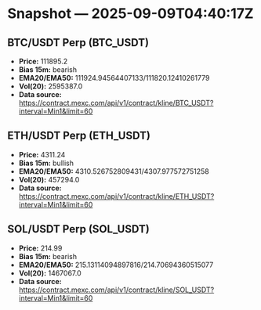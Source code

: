 # Snapshot — 2025-09-09T04:40:17Z

## BTC/USDT Perp (BTC_USDT)
- **Price:** 111895.2
- **Bias 15m:** bearish
- **EMA20/EMA50:** 111924.94564407133/111820.12410261779
- **Vol(20):** 2595387.0
- **Data source:** https://contract.mexc.com/api/v1/contract/kline/BTC_USDT?interval=Min1&limit=60

## ETH/USDT Perp (ETH_USDT)
- **Price:** 4311.24
- **Bias 15m:** bullish
- **EMA20/EMA50:** 4310.526752809431/4307.977572751258
- **Vol(20):** 457294.0
- **Data source:** https://contract.mexc.com/api/v1/contract/kline/ETH_USDT?interval=Min1&limit=60

## SOL/USDT Perp (SOL_USDT)
- **Price:** 214.99
- **Bias 15m:** bearish
- **EMA20/EMA50:** 215.13114094897816/214.70694360515077
- **Vol(20):** 1467067.0
- **Data source:** https://contract.mexc.com/api/v1/contract/kline/SOL_USDT?interval=Min1&limit=60
